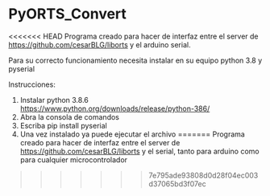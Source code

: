 # PyORTS_Convert
<<<<<<< HEAD
Programa creado para hacer de interfaz entre el server de https://github.com/cesarBLG/liborts y el arduino serial.

Para su correcto funcionamiento necesita instalar en su equipo python 3.8 y pyserial

Instrucciones:

1. Instalar python 3.8.6 https://www.python.org/downloads/release/python-386/
2. Abra la consola de comandos
3. Escriba pip install pyserial
4. Una vez instalado ya puede ejecutar el archivo
=======
Programa creado para hacer de interfaz entre el server de https://github.com/cesarBLG/liborts y el serial, tanto para arduino como para cualquier microcontrolador
>>>>>>> 7e795ade93808d0d28f04ec003d37065bd3f07ec
